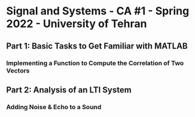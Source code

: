 <h1> Signal and Systems - CA #1 - Spring 2022 - University of Tehran </h1>
<h2> Part 1: Basic Tasks to Get Familiar with MATLAB </h2>
<h3> Implementing a Function to Compute the Correlation of Two Vectors </h3>
<h2> Part 2: Analysis of an LTI System </h2>
<h3> Adding Noise & Echo to a Sound </h3>
